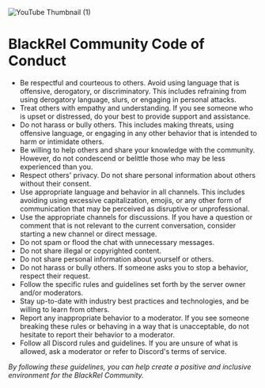 ![YouTube Thumbnail (1)](https://user-images.githubusercontent.com/77285384/209733282-90307706-5837-4239-9f4c-6d746d32102d.png)


# BlackRel Community Code of Conduct

- Be respectful and courteous to others. Avoid using language that is offensive, derogatory, or discriminatory. This includes refraining from using derogatory language, slurs, or engaging in personal attacks.
- Treat others with empathy and understanding. If you see someone who is upset or distressed, do your best to provide support and assistance.
- Do not harass or bully others. This includes making threats, using offensive language, or engaging in any other behavior that is intended to harm or intimidate others.
- Be willing to help others and share your knowledge with the community. However, do not condescend or belittle those who may be less experienced than you.
- Respect others' privacy. Do not share personal information about others without their consent.
- Use appropriate language and behavior in all channels. This includes avoiding using excessive capitalization, emojis, or any other form of communication that may be perceived as disruptive or unprofessional.
- Use the appropriate channels for discussions. If you have a question or comment that is not relevant to the current conversation, consider starting a new channel or direct message.
- Do not spam or flood the chat with unnecessary messages.
- Do not share illegal or copyrighted content.
- Do not share personal information about yourself or others.
- Do not harass or bully others. If someone asks you to stop a behavior, respect their request.
- Follow the specific rules and guidelines set forth by the server owner and/or moderators.
- Stay up-to-date with industry best practices and technologies, and be willing to learn from others.
- Report any inappropriate behavior to a moderator. If you see someone breaking these rules or behaving in a way that is unacceptable, do not hesitate to report their behavior to a moderator.
- Follow all Discord rules and guidelines. If you are unsure of what is allowed, ask a moderator or refer to Discord's terms of service.

*By following these guidelines, you can help create a positive and inclusive environment for the BlackRel Community.*
